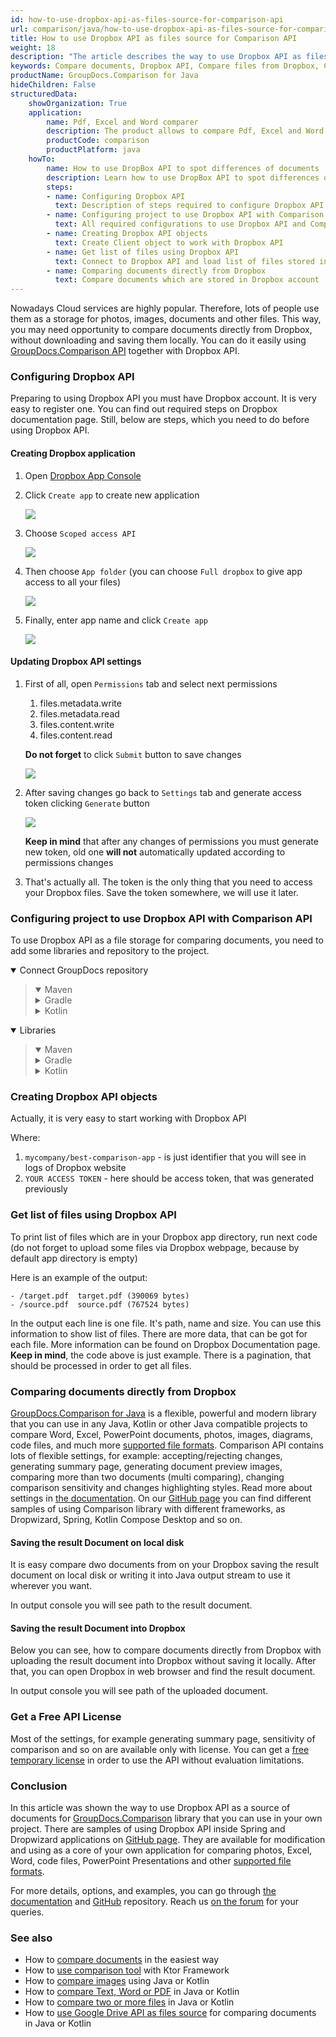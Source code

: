 ```yaml
---
id: how-to-use-dropbox-api-as-files-source-for-comparison-api
url: comparison/java/how-to-use-dropbox-api-as-files-source-for-comparison-api
title: How to use Dropbox API as files source for Comparison API
weight: 18
description: "The article describes the way to use Dropbox API as files source for GroupDocs Comparison API"
keywords: Compare documents, Dropbox API, Compare files from Dropbox, Comparison Tool with Java and Dropbox API
productName: GroupDocs.Comparison for Java
hideChildren: False
structuredData:
    showOrganization: True
    application:
        name: Pdf, Excel and Word comparer
        description: The product allows to compare Pdf, Excel and Word documents using DropBox API
        productCode: comparison
        productPlatform: java
    howTo:
        name: How to use DropBox API to spot differences of documents
        description: Learn how to use DropBox API to spot differences of documents in Java or Kotlin project
        steps:
        - name: Configuring Dropbox API
          text: Description of steps required to configure Dropbox API
        - name: Configuring project to use Dropbox API with Comparison API
          text: All required configurations to use Dropbox API and Comparison API in the project
        - name: Creating Dropbox API objects
          text: Create Client object to work with Dropbox API
        - name: Get list of files using Dropbox API
          text: Connect to Dropbox API and load list of files stored in it
        - name: Comparing documents directly from Dropbox
          text: Compare documents which are stored in Dropbox account
---
```

Nowadays Cloud services are highly popular. Therefore, lots of people use them as a storage for photos, images, documents and other files. This way, you may need opportunity to compare documents directly from Dropbox, without downloading and saving them locally. You can do it easily using [GroupDocs.Comparison API](https://products.groupdocs.com/comparison) together with Dropbox API.

### Configuring Dropbox API

Preparing to using Dropbox API you must have Dropbox account. It is very easy to register one. You can find out required steps on Dropbox documentation page. Still, below are steps, which you need to do before using Dropbox API.

#### Creating Dropbox application

1. Open [Dropbox App Console](https://www.dropbox.com/developers/apps)
2. Click `Create app` to create new application

   ![](/comparison/java/images/how-to-use-dropbox-api-as-files-source-for-comparison-api_1.png)

3. Choose `Scoped access API`

   ![](/comparison/java/images/how-to-use-dropbox-api-as-files-source-for-comparison-api_2.png)

4. Then choose `App folder` (you can choose `Full dropbox` to give app access to all your files)

   ![](/comparison/java/images/how-to-use-dropbox-api-as-files-source-for-comparison-api_3.png)

5. Finally, enter app name and click `Create app`

   ![](/comparison/java/images/how-to-use-dropbox-api-as-files-source-for-comparison-api_4.png)

#### Updating Dropbox API settings

1. First of all, open `Permissions` tab and select next permissions

   1. files.metadata.write
   2. files.metadata.read
   3. files.content.write
   4. files.content.read
   
   **Do not forget** to click `Submit` button to save changes

   ![](/comparison/java/images/how-to-use-dropbox-api-as-files-source-for-comparison-api_5.png)

2. After saving changes go back to `Settings` tab and generate access token clicking `Generate` button

   ![](/comparison/java/images/how-to-use-dropbox-api-as-files-source-for-comparison-api_6.png)

   **Keep in mind** that after any changes of permissions you must generate new token, old one **will not** automatically updated according to permissions changes

4. That's actually all. The token is the only thing that you need to access your Dropbox files. Save the token somewhere, we will use it later.

### Configuring project to use Dropbox API with Comparison API

To use Dropbox API as a file storage for comparing documents, you need to add some libraries and repository to the project.

<details open><summary>Connect GroupDocs repository</summary><blockquote>
<details open><summary>Maven</summary>

<script src="https://gist.github.com/groupdocs-comparison-gists/9de00b81ae5dd326fc85fecb5c1220a6.js"></script>

</details>
<details><summary>Gradle</summary>

<script src="https://gist.github.com/groupdocs-comparison-gists/15f77ae825f310acd9cad555dcea0019.js"></script>

</details>
<details><summary>Kotlin</summary>

<script src="https://gist.github.com/groupdocs-comparison-gists/ad7ad48d4e7f9f60e858c7ba546f3745.js"></script>

</details>
</blockquote></details>

<details open><summary>Libraries</summary><blockquote>
<details open><summary>Maven</summary>

<script src="https://gist.github.com/groupdocs-comparison-gists/6dbf6684650c250c88ae1a583454a99e.js"></script>

</details>
<details><summary>Gradle</summary>

<script src="https://gist.github.com/groupdocs-comparison-gists/391a5a558c5a2a38d5d5da9349c8a1d5.js"></script>

</details>
<details><summary>Kotlin</summary>

<script src="https://gist.github.com/groupdocs-comparison-gists/092c23f2daabd4a481d47d686a36deeb.js"></script>

</details>
</blockquote></details>

### Creating Dropbox API objects

Actually, it is very easy to start working with Dropbox API

<script src="https://gist.github.com/groupdocs-comparison-gists/71e514fc974faa424f41cc1626501a88.js"></script>

Where:
   1. `mycompany/best-comparison-app` - is just identifier that you will see in logs of Dropbox website
   2. `YOUR ACCESS TOKEN` - here should be access token, that was generated previously

### Get list of files using Dropbox API

To print list of files which are in your Dropbox app directory, run next code (do not forget to upload some files via Dropbox webpage, because by default app directory is empty)

<script src="https://gist.github.com/groupdocs-comparison-gists/6f450d94c73366d1b9bd54d8275763a9.js"></script>

Here is an example of the output:

```shell
- /target.pdf  target.pdf (390069 bytes)
- /source.pdf  source.pdf (767524 bytes)
```

In the output each line is one file. It's path, name and size. You can use this information to show list of files. There are more data, that can be got for each file. More information can be found on Dropbox Documentation page. **Keep in mind**, the code above is just example. There is a pagination, that should be processed in order to get all files.

### Comparing documents directly from Dropbox

[GroupDocs.Comparison for Java](https://products.groupdocs.com/comparison/java/) is a flexible, powerful and modern library that you can use in any Java, Kotlin or other Java compatible projects to compare Word, Excel, PowerPoint documents, photos, images, diagrams, code files, and much more [supported file formats](/comparison/java/supported-document-formats/). Comparison API contains lots of flexible settings, for example: accepting/rejecting changes, generating summary page, generating document preview images, comparing more than two documents (multi comparing), changing comparison sensitivity and changes highlighting styles. Read more about settings in [the documentation](/comparison/java/getting-started/). On our [GitHub page](https://github.com/groupdocs-comparison/GroupDocs.Comparison-for-Java) you can find different samples of using Comparison library with different frameworks, as Dropwizard, Spring, Kotlin Compose Desktop and so on.

#### Saving the result Document on local disk

It is easy compare dwo documents from on your Dropbox saving the result document on local disk or writing it into Java output stream to use it wherever you want.

<script src="https://gist.github.com/groupdocs-comparison-gists/3a031da813381a949f5b9fed868fb9ec.js"></script>

In output console you will see path to the result document.

#### Saving the result Document into Dropbox

Below you can see, how to compare documents directly from Dropbox with uploading the result document into Dropbox without saving it locally. After that, you can open Dropbox in web browser and find the result document.

<script src="https://gist.github.com/groupdocs-comparison-gists/8c95ba602a127dee49d98bb0f756f987.js"></script>

In output console you will see path of the uploaded document. 

### Get a Free API License

Most of the settings, for example generating summary page, sensitivity of comparison and so on are available only with license. You can get a [free temporary license](https://purchase.groupdocs.com/temporary-license) in order to use the API without evaluation limitations.

### Conclusion

In this article was shown the way to use Dropbox API as a source of documents for [GroupDocs.Comparison](https://products.groupdocs.com/comparison/java/) library that you can use in your own project. There are samples of using Dropbox API inside Spring and Dropwizard applications on [GitHub page](https://github.com/groupdocs-comparison/GroupDocs.Comparison-for-Java). They are available for modification and using as a core of your own application for comparing photos, Excel, Word, code files, PowerPoint Presentations and other [supported file formats](/comparison/java/supported-document-formats/).

For more details, options, and examples, you can go through [the documentation](/comparison/java/getting-started/) and [GitHub](https://github.com/groupdocs-comparison) repository. Reach us [on the forum](https://forum.groupdocs.com/) for your queries.

### See also

* How to [compare documents](/comparison/java/how-to-compare-documents-in-the-easiest-way) in the easiest way
* How to [use comparison tool](/comparison/java/how-to-use-ktor-comparison-sample) with Ktor Framework
* How to [compare images](/comparison/java/how-to-compare-images-using-java-or-kotlin) using Java or Kotlin
* How to [compare Text, Word or PDF](/comparison/java/how-to-compare-text-word-pdf-in-java-or-kotlin) in Java or Kotlin
* How to [compare two or more files](/comparison/java/how-to-compare-two-or-more-files-in-java-or-kotlin) in Java or Kotlin
* How to [use Google Drive API as files source](/comparison/java/how-to-use-google-drive-api-as-files-source-for-comparison-api) for comparing documents in Java or Kotlin